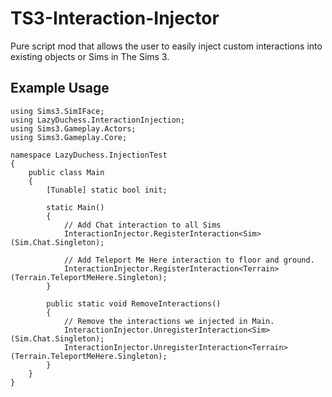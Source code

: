 # TS3-Interaction-Injector
Pure script mod that allows the user to easily inject custom interactions into existing objects or Sims in The Sims 3.

## Example Usage
```
using Sims3.SimIFace;
using LazyDuchess.InteractionInjection;
using Sims3.Gameplay.Actors;
using Sims3.Gameplay.Core;

namespace LazyDuchess.InjectionTest
{
	public class Main
	{
		[Tunable] static bool init;
		
		static Main()
		{
			// Add Chat interaction to all Sims
			InteractionInjector.RegisterInteraction<Sim>(Sim.Chat.Singleton);

			// Add Teleport Me Here interaction to floor and ground.
			InteractionInjector.RegisterInteraction<Terrain>(Terrain.TeleportMeHere.Singleton);
		}

		public static void RemoveInteractions()
        {
			// Remove the interactions we injected in Main.
			InteractionInjector.UnregisterInteraction<Sim>(Sim.Chat.Singleton);
			InteractionInjector.UnregisterInteraction<Terrain>(Terrain.TeleportMeHere.Singleton);
		}
	}
}
```
